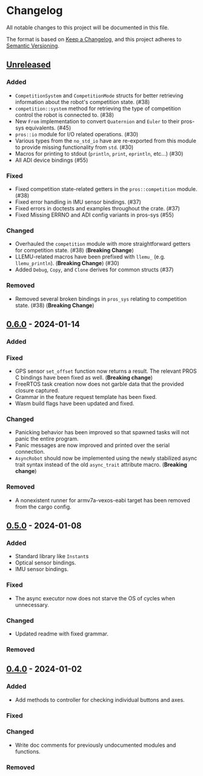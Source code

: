 # Changelog

All notable changes to this project will be documented in this file.

The format is based on [Keep a Changelog](https://keepachangelog.com/en/1.0.0/),
and this project adheres to [Semantic Versioning](https://semver.org/spec/v2.0.0.html).

<!--
Before releasing:

- change versions in Cargo.toml
- change Unreleased to the version number
- create new Unreleased section
- update links at the end of the document
- add "New Contributors" section if there were any first-time contributors

### New Contributors

- @new-contributor made their first contribution in #11!
-->

## [Unreleased]

### Added

- `CompetitionSystem` and `CompetitionMode` structs for better retrieving information about the robot's competition state. (#38)
- `competition::system` method for retrieving the type of competition control the robot is connected to. (#38)
- New `From` implementation to convert `Quaternion` and `Euler` to their pros-sys equivalents. (#45)
- `pros::io` module for I/O related operations. (#30)
- Various types from the `no_std_io` have are re-exported from this module to provide missing functionality from `std`. (#30)
- Macros for printing to stdout (`println`, `print`, `eprintln`, etc...) (#30)
- All ADI device bindings (#55)

### Fixed

- Fixed competition state-related getters in the `pros::competition` module. (#38)
- Fixed error handling in IMU sensor bindings. (#37)
- Fixed errors in doctests and examples throughout the crate. (#37)
- Fixed Missing ERRNO and ADI config variants in pros-sys (#55)

### Changed

- Overhauled the `competition` module with more straightforward getters for competition state. (#38) (**Breaking Change**)
- LLEMU-related macros have been prefixed with `llemu_` (e.g. `llemu_println`). (**Breaking Change**) (#30)
- Added `Debug`, `Copy`, and `Clone` derives for common structs (#37)

### Removed

- Removed several broken bindings in `pros_sys` relating to competition state. (#38) (**Breaking Change**)

## [0.6.0] - 2024-01-14

### Added

### Fixed

- GPS sensor `set_offset` function now returns a result. The relevant PROS C bindings have been fixed as well. (**Breaking change**)
- FreeRTOS task creation now does not garble data that the provided closure captured.
- Grammar in the feature request template has been fixed.
- Wasm build flags have been updated and fixed.

### Changed

- Panicking behavior has been improved so that spawned tasks will not panic the entire program.
- Panic messages are now improved and printed over the serial connection.
- `AsyncRobot` should now be implemented using the newly stabilized async trait syntax instead of the old `async_trait` attribute macro. (**Breaking change**)

### Removed

- A nonexistent runner for armv7a-vexos-eabi target has been removed from the cargo config.

## [0.5.0] - 2024-01-08

### Added

- Standard library like `Instant`s
- Optical sensor bindings.
- IMU sensor bindings.

### Fixed

- The async executor now does not starve the OS of cycles when unnecessary.

### Changed

- Updated readme with fixed grammar.

### Removed

## [0.4.0] - 2024-01-02

### Added

- Add methods to controller for checking individual buttons and axes.

### Fixed

### Changed

- Write doc comments for previously undocumented modules and functions.

### Removed

[unreleased]: https://github.com/pros-rs/pros-rs/compare/v0.6.0...HEAD
[0.4.0]: https://github.com/pros-rs/pros-rs/releases/tag/v0.4.0
[0.5.0]: https://github.com/pros-rs/pros-rs/compare/v0.4.0...v0.5.0
[0.6.0]: https://github.com/pros-rs/pros-rs/compare/v0.5.0...v0.6.0
